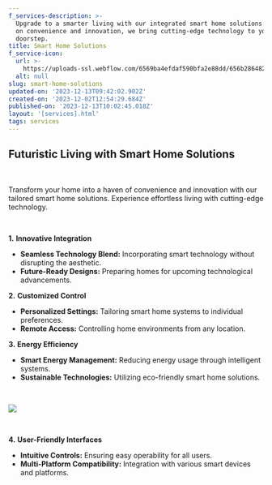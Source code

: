 ```yaml
---
f_services-description: >-
  Upgrade to a smarter living with our integrated smart home solutions. Focusing
  on convenience and innovation, we bring cutting-edge technology to your
  doorstep.
title: Smart Home Solutions
f_service-icon:
  url: >-
    https://uploads-ssl.webflow.com/6569ba4efdaf590bfa2e88dd/656b286482c62b584caf34ab_download%20(26).png
  alt: null
slug: smart-home-solutions
updated-on: '2023-12-13T09:42:02.902Z'
created-on: '2023-12-02T12:54:29.684Z'
published-on: '2023-12-13T10:02:45.018Z'
layout: '[services].html'
tags: services
---
```


**Futuristic Living with Smart Home Solutions**
-----------------------------------------------

‍

Transform your home into a haven of convenience and innovation with our tailored smart home solutions. Experience effortless living with cutting-edge technology.

‍

**1.** **Innovative Integration**

*   **Seamless Technology Blend:** Incorporating smart technology without disrupting the aesthetic.
*   **Future-Ready Designs:** Preparing homes for upcoming technological advancements.

**2.** **Customized Control**

*   **Personalized Settings:** Tailoring smart home systems to individual preferences.
*   **Remote Access:** Controlling home environments from any location.

**3.** **Energy Efficiency**

*   **Smart Energy Management:** Reducing energy usage through intelligent systems.
*   **Sustainable Technologies:** Utilizing eco-friendly smart home solutions.

‍

![](https://uploads-ssl.webflow.com/6569ba4efdaf590bfa2e88dd/657979819f8d3eb3f69884ad_smart-home-interface-with-augmented-realty-iot-object-interior-design-min.jpg)

‍

**4.** **User-Friendly Interfaces**

*   **Intuitive Controls:** Ensuring easy operability for all users.
*   **Multi-Platform Compatibility:** Integration with various smart devices and platforms.
